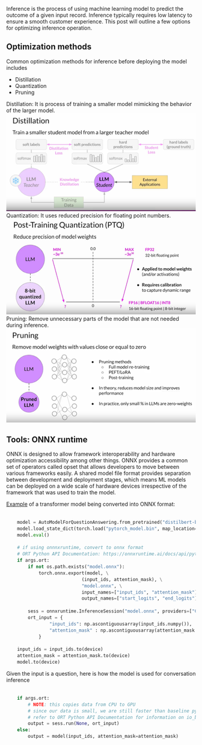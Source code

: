 Inference is the process of using machine learning model to predict the outcome of a given input record. Inference typically requires low latency to ensure a smooth customer experience. This post will outline a few options for optimizing inference operation. 

## Optimization methods
Common optimization methods for inference before deploying the model includes
- Distillation
- Quantization
- Pruning

Distillation: It is process of training a smaller model mimicking the behavior of the larger model.
![distillation](/images/inference/distillation.png)
Quantization: It uses reduced precision for floating point numbers.
![quantization](/images/inference/quantization.png) 
Pruning: Remove unnecessary parts of the model that are not needed during inference.
![pruning](/images/inference/pruning.png)




## Tools: ONNX runtime
ONNX is designed to allow framework interoperability and hardware optimization accessibility 
among other things. ONNX provides a common set of operators called opset that allows developers 
to move between various frameworks easily. A shared model file format provides separation between development and deployment stages, which means ML models can be deployed on a wide scale of hardware devices irrespective of the framework that was used to train the model.

[Example](https://github.com/microsoft/onnxruntime-training-examples/blob/master/QnA-finetune/inference.py) of a transformer model being converted into ONNX format:
```python

    model = AutoModelForQuestionAnswering.from_pretrained("distilbert-base-uncased")
    model.load_state_dict(torch.load("pytorch_model.bin", map_location=torch.device(device)))
    model.eval()

    # if using onnnxruntime, convert to onnx format
    # ORT Python API Documentation: https://onnxruntime.ai/docs/api/python/api_summary.html
    if args.ort:
        if not os.path.exists("model.onnx"):
            torch.onnx.export(model, \
                            (input_ids, attention_mask), \
                            "model.onnx", \
                            input_names=["input_ids", "attention_mask"], \
                            output_names=["start_logits", "end_logits"]) 

        sess = onnxruntime.InferenceSession("model.onnx", providers=["CUDAExecutionProvider", "CPUExecutionProvider"])
        ort_input = {
                "input_ids": np.ascontiguousarray(input_ids.numpy()),
                "attention_mask" : np.ascontiguousarray(attention_mask.numpy()),
            }

    input_ids = input_ids.to(device)
    attention_mask = attention_mask.to(device)
    model.to(device)

```

Given the input is a question, here is how the model is used for conversation inference

```python

    if args.ort:
        # NOTE: this copies data from CPU to GPU
        # since our data is small, we are still faster than baseline pytorch
        # refer to ORT Python API Documentation for information on io_binding to explicitly move data to GPU ahead of time
        output = sess.run(None, ort_input)
    else:
        output = model(input_ids, attention_mask=attention_mask)
```
